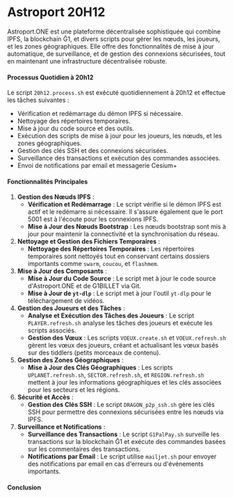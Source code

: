 # Astroport 20H12

Astroport.ONE est une plateforme décentralisée sophistiquée qui combine IPFS, la blockchain Ğ1, et divers scripts pour gérer les nœuds, les joueurs, et les zones géographiques. Elle offre des fonctionnalités de mise à jour automatique, de surveillance, et de gestion des connexions sécurisées, tout en maintenant une infrastructure décentralisée robuste.

#### Processus Quotidien à 20h12

Le script `20h12.process.sh` est exécuté quotidiennement à 20h12 et effectue les tâches suivantes :

* Vérification et redémarrage du démon IPFS si nécessaire.
* Nettoyage des répertoires temporaires.
* Mise à jour du code source et des outils.
* Exécution des scripts de mise à jour pour les joueurs, les nœuds, et les zones géographiques.
* Gestion des clés SSH et des connexions sécurisées.
* Surveillance des transactions et exécution des commandes associées.
* Envoi de notifications par email et messagerie Cesium+

#### Fonctionnalités Principales

1. **Gestion des Nœuds IPFS** :
   * **Vérification et Redémarrage** : Le script vérifie si le démon IPFS est actif et le redémarre si nécessaire. Il s'assure également que le port 5001 est à l'écoute pour les connexions IPFS.
   * **Mise à Jour des Nœuds Bootstrap** : Les nœuds bootstrap sont mis à jour pour maintenir la connectivité et la synchronisation du réseau.
2. **Nettoyage et Gestion des Fichiers Temporaires** :
   * **Nettoyage des Répertoires Temporaires** : Les répertoires temporaires sont nettoyés tout en conservant certains dossiers importants comme `swarm`, `coucou`, et `flashmem`.
3. **Mise à Jour des Composants** :
   * **Mise à Jour du Code Source** : Le script met à jour le code source d'Astroport.ONE et de G1BILLET via Git.
   * **Mise à Jour de `yt-dlp`** : Le script met à jour l'outil `yt-dlp` pour le téléchargement de vidéos.
4. **Gestion des Joueurs et des Tâches** :
   * **Analyse et Exécution des Tâches des Joueurs** : Le script `PLAYER.refresh.sh` analyse les tâches des joueurs et exécute les scripts associés.
   * **Gestion des Vœux** : Les scripts `VOEUX.create.sh` et `VOEUX.refresh.sh` gèrent les vœux des joueurs, créant et actualisant les vœux basés sur des tiddlers (petits morceaux de contenu).
5. **Gestion des Zones Géographiques** :
   * **Mise à Jour des Clés Géographiques** : Les scripts `UPLANET.refresh.sh`, `SECTOR.refresh.sh`, et `REGION.refresh.sh` mettent à jour les informations géographiques et les clés associées pour les secteurs et les régions.
6. **Sécurité et Accès** :
   * **Gestion des Clés SSH** : Le script `DRAGON_p2p_ssh.sh` gère les clés SSH pour permettre des connexions sécurisées entre les nœuds via IPFS.
7. **Surveillance et Notifications** :
   * **Surveillance des Transactions** : Le script `G1PalPay.sh` surveille les transactions sur la blockchain Ğ1 et exécute des commandes basées sur les commentaires des transactions.
   * **Notifications par Email** : Le script utilise `mailjet.sh` pour envoyer des notifications par email en cas d'erreurs ou d'événements importants.

#### Conclusion

